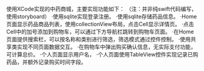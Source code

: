 使用XCode实现的中药商城，主要实现功能如下：
（注：并非纯swift代码编写，使用storyboard）
·使用sqlite实现登录注册。
·使用sqlite存储药品信息。
·Home页面显示药品商品列表，使用collectionView布局，点击Cell显示详情页。
·点击Cell中的加号添加到购物车，可以通过下方导航栏跳转到购物车页面。
·在Home页面提供搜索栏，可以按名称和类别进行筛选，筛选模式通过控件控制。
·使用共享类实现不同页面数据交互。
·在购物车中弹出购买确认信息，无实际支付功能，可计算总价。
·个人页面显示用户名，
·个人页面使用TableView控件实现记录已购药品，并额外记录购买时间字段。

